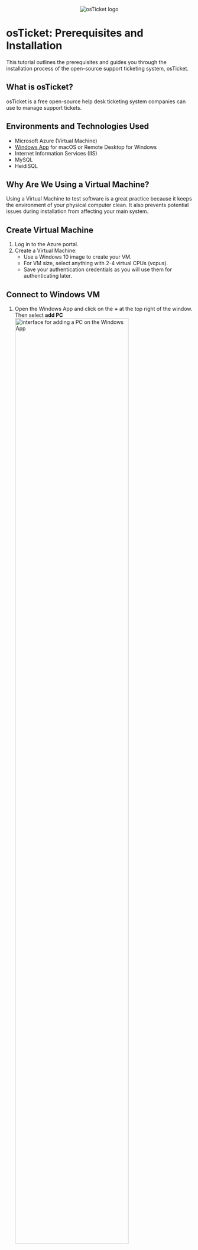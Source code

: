 <p align="center">
<img src="https://i.imgur.com/Clzj7Xs.png" alt="osTicket logo"/>
</p>

<h1>osTicket: Prerequisites and Installation</h1>
<p> This tutorial outlines the prerequisites and guides you through the installation process of the open-source support ticketing system, osTicket.<p />

<h2>What is osTicket?</h2>
osTicket is a free open-source help desk ticketing system companies can use to manage support tickets.

<h2>Environments and Technologies Used</h2>

- Microsoft Azure (Virtual Machine)
- [Windows App](https://apps.apple.com/us/app/windows-app/id1295203466?mt=12) for macOS or Remote Desktop for Windows  
- Internet Information Services (IIS)
- MySQL
- HeidiSQL

<h2>Why Are We Using a Virtual Machine?</h2>

Using a Virtual Machine to test software is a great practice because it keeps the environment of your physical computer clean. It also prevents potential issues during installation from affecting your main system.

<h2>Create Virtual Machine</h2>

1. Log in to the Azure portal.
2. Create a Virtual Machine:
   - Use a Windows 10 image to create your VM.
   - For VM size, select anything with 2-4 virtual CPUs (vcpus).
   - Save your authentication credentials as you will use them for authenticating later.

<h2>Connect to Windows VM</h2>

1. Open the Windows App and click on the <b>+</b> at the top right of the window. Then select <b>add PC</b>
   <br>
   <img src="https://i.imgur.com/q2CIjtQ.png" height="80%" width="80%" alt="interface for adding a PC on the Windows App"/>
2. Paste your Windows VM's public IP address for <b>PC name</b>. Feel free to give your VM whatever friendly name you would like. I named mine windows-vm so that I can easily know what operating system is running on the PC. Then click <b>Add</b> to add the VM.
   <br>
   <img src="https://i.imgur.com/cvBmV30.png" height="80%" width="80%" alt=""/>
3. Click on the ellipsis and select <b>connect</b> to connect to the Windows VM.
   <br>
   <img src="https://i.imgur.com/OKSJhL1.png" height="80%" width="80%" alt=""/>
4. Add the username and password you created when you created your Virtual Machine in the Azure portal to authenticate, and click continue.
   <br>
   <img src="https://i.imgur.com/dkhuqJB.png" height="80%" width="80%" alt=""/>
5. Feel free to toggle no for all privacy settings.
    <br>
   <img height="80%" width="80%" alt="Screenshot 2025-03-06 at 10 21 35 AM" src="https://github.com/user-attachments/assets/816ffd66-35d4-4d9e-a061-bf9eb916c8b9" />



<h2>Enable Internet Information Services (IIS) with Commmon Gateway Interface (CGI)</h2>

IIS is a web server that is part of Windows systems. We will use IIS to host our osTicket web application. Since osTicket is built with PHP and IIS does not know how to process PHP files by itself, we will use CGI to pass requests for PHP files from IIS to the PHP interpreter. The PHP interpreter will then process the file, and CGI will send the result back to IIS, which will deliver the page to the browser.

1. To Enable IIS:
    - Go into the <b>Control Panel</b>.
    - Select <b>Programs</b>.
      <br>
      <img height="80%" width="80%" alt="Screenshot 2025-03-06 at 10 29 23 AM" src="https://github.com/user-attachments/assets/0558ebe2-6b89-43d2-91d1-9cac58610a21" />
    - Select <b>Turn Windows features on or off</b>.
      <br>
      <img height="80%" width="80%" alt="Screenshot 2025-03-06 at 10 29 39 AM" src="https://github.com/user-attachments/assets/5374d622-966a-4c2a-85e0-59404217b099" />
    - Check the checkbox next to <b>Internet Information Services</b> to enable it.
      <br>
      <img height="80%" width="80%" alt="" src="https://github.com/user-attachments/assets/69ba977e-7d93-4d98-a47e-6b8d728b611c" />      
2. To Enable CGI:
   - Click the <b>+</b> to the left of <b>Internet Information Services</b> to expand it.
   - Expand <b>World Wide Web Services</b>.
   - Expand <b>Application Development Features</b>.
   - Check the checkbox next to <b>CGI</b> to enable it, and select <b>Ok</b>.
      <br>
      <img height="80%" width="80%" alt="" src="https://github.com/user-attachments/assets/924f961f-1c78-4820-b711-0ba629994448" />

<h2>Extract osTicket Installation Files</h2>
The dependencies needed for the osTicket installation are bundled together in a single ZIP folder for easy download.

1. Open the browser on your VM.
2. Copy and paste [this link](https://docs.google.com/document/d/1aT20BxyepQpP6PAVp9QQ_p1fYtP7Cip2UxhMYVfY97s/edit?tab=t.0) into the browser on your VM to download the ZIP folder containing all the necessary files for the osTicket installation.
   <br>
   <img height="80%" width="80%" alt="Screenshot 2025-03-06 at 11 55 25 AM" src="https://github.com/user-attachments/assets/f7f53b4b-e7e3-46ad-9873-8543f7d2f1b9" />
3. Click the folder icon on the downloads window in the browser.
   <br>
   <img height="80%" width="80%" alt="Screenshot 2025-03-06 at 11 55 25 AM" src="https://github.com/user-attachments/assets/4940c2ec-1fb5-4f11-b153-b6e6bf2e3435" />
4. Move the ZIP folder to your desktop.
5. Right-click the ZIP folder and select <b>Extract All</b> to extract the files from the ZIP folder onto your desktop. This step is necessary because compressed files cannot be directly used by the system, as they need to be unpacked to their original format for installation. The extracted folder should be called “osTicket-Installation-Files”.

<h2>Configuring PHP for IIS</h2>

1. Install <b>PHP Manager for IIS (PHPManagerForIIS_V1.5.0.msi)</b> from the “osTicket-Installation-Files” folder. This tool helps manage PHP configurations in IIS.
2. Create the directory <b>C:\PHP</b>. This directory will store the PHP interpreter and related files.
   <br>
   <img height="80%" width="80%" alt="Screenshot 2025-03-06 at 12 06 46 PM" src="https://github.com/user-attachments/assets/c5973974-b360-4d0e-b2f6-86f2cada6d2a" />
3. Extract all the files from <b>PHP 7.3.8 (php-7.3.8-nts-Win32-VC15-x86.zip</b>), located in the “osTicket-Installation-Files” folder, into the <b>C:\PHP</b> folder.
   <br>
   <img height="80%" width="80%" alt="Screenshot 2025-03-06 at 12 07 15 PM" src="https://github.com/user-attachments/assets/28be059f-2df4-484e-b0c7-cad1f6a1534a" />
   <img height="80%" width="80%" alt="Screenshot 2025-03-06 at 12 09 24 PM" src="https://github.com/user-attachments/assets/6a2041fd-7d87-4e4e-9b85-2037d9df6f8b" />
4. Install <b>VC_redist.x86.exe</b> from the “osTicket-Installation-Files” folder. This step ensures PHP has the necessary dependencies needed to work on Windows.
5. Register PHP with IIS:
   - Open IIS as an Admin.
     <br>
     <img height="80%" width="80%" alt="Screenshot 2025-03-06 at 12 18 29 PM" src="https://github.com/user-attachments/assets/ed01645a-66d9-46bf-8eb3-b630f5762533" />
   - Select <b>PHP Manager</b>.
     <br>
     <img height="80%" width="80%" alt="Screenshot 2025-03-06 at 12 32 14 PM" src="https://github.com/user-attachments/assets/83fd195f-747d-44c9-95be-132ad3680029" />
   - Click <b>Register new PHP version</b>.
     <br>
     <img height="80%" width="80%" alt="Screenshot 2025-03-10 at 9 11 36 PM" src="https://github.com/user-attachments/assets/f9daece9-897c-4312-9eb1-074e86d0bf89" />
   - Paste the file path to the PHP executable. Since we placed PHP in the <b>C:/PHP</b> directory, our path should be <b>C:\PHP\php-cgi.exe</b>.
   - Stop and restart the server to apply changes:
     - In IIS right-click the top-level entry.
     - Select <b>Stop</b>, then repeat the steps to <b>Start</b> the server.
       <br>
       <img height="80%" width="80%" alt="Screenshot 2025-03-06 at 12 32 47 PM" src="https://github.com/user-attachments/assets/318df9e5-bd3a-4c83-afc6-a72c3da40b76" />

<h2>Install the Rewrite Module</h2>
The Rewrite Module helps IIS modify URLs to create user-friendly URLs that are easier to read, share, and remember.

1. Install the <b>Rewrite Module (rewrite_amd64_en-US.msi)</b> from the “osTicket-Installation-Files” folder. 

<h2>Install MySQL</h2>
MySQL is a relational database management system used to store and manage data. In this instance, we will use it to store osTicket data, such as user accounts and ticketing information.

1. Install <b>MySQL 5.5.62 (mysql-5.5.62-win32.msi)</b> from the “osTicket-Installation-Files” folder.
2. Follow the installation Wizard:
   - Select <b>Typical</b> for Setup Type.
     <br>
     <img height="80%" width="80%" alt="Screenshot 2025-03-06 at 12 27 42 PM" src="https://github.com/user-attachments/assets/b1abaad5-e421-4b7c-80ec-ad67b2498ed8" />
   - After installation, launch the configuation wizard.
   - For Serve Instance Configuration:
     - Select <b>Standard Configuration</b>.
       <br>
       <img height="80%" width="80%" alt="Screenshot 2025-03-06 at 12 34 12 PM" src="https://github.com/user-attachments/assets/32c919d5-52b4-43ea-b0b7-1a0f2e8de128" />
     - Setup a new root password for the root user. Be sure to keep track of these credentials.
       <br>
       <img height="80%" width="80%" alt="Screenshot 2025-03-06 at 12 34 37 PM" src="https://github.com/user-attachments/assets/15bc512f-d12e-4e41-9e2a-0edf90fa1c6e" />
     - Follow the remaining steps in the Wizard and select <b>Execute</b> to complete the setup.

<h2>Setup osTicket files</h2>

1. Right-click <b>“osTicket-v1.15.8.zip”</b> from the “osTicket-Installation-Files” folder and select <b>Extract All</b>.
2. Open the unzipped foder <b>“osTicket-v1.15.8”</b>, and drag the <b>Upload</b> folder into <b>“c:\inetpub\wwwroot”</b>. The <b>wwwroot</b> folder is the root directory for IIS-hosted websites. By placing the osTicket files here, IIS will know where to find them when the application is accessed.
   <br>
   <img height="80%" width="80%" alt="Screenshot 2025-03-06 at 12 51 33 PM" src="https://github.com/user-attachments/assets/e7b3d89c-265f-4643-9b93-d1d837fcb3df" />
3. Within <b>c:\inetpub\wwwroot</b>, rename “upload” to “osTicket”. This will help IIS serve the application under the name "osTicket" when accessed through a browser. Ex: <b>http://localhost/osTicket</b>.
   <br>
   <img height="80%" width="80%" alt="Screenshot 2025-03-06 at 12 52 22 PM" src="https://github.com/user-attachments/assets/17b4e55f-d7b7-4a08-93d4-ea5fec42a448" />
4. Stop and restart the server to apply changes:
     - In IIS right-click the top-level entry.
     - Select <b>Stop</b>, and then repeat the process to <b>Start</b> the server.

<h2>Open osTicket in Browser</h2>
Let's access osTicket in the browser to ensure IIS is serving the app.

1. In IIS, on the left-hand panel, select <b>Sites</b> from the file hierarchy.
   <br>
   <img height="80%" width="80%" alt="Screenshot 2025-03-11 at 2 49 26 AM" src="https://github.com/user-attachments/assets/fce59458-3285-43aa-8b83-bebf960413e8" />
2. Expland <b>Default Websites</b>.
3. Select <b>osTicket</b>.
4. In the right-hand panel, click <b>Browse *:80</b> to open osTicket in your browser.
   <br>
   <img height="80%" width="80%" alt="Screenshot 2025-03-06 at 12 53 50 PM" src="https://github.com/user-attachments/assets/a7e60cf2-c872-490f-88fc-3a9678a875a0" />


<h2>Enable PHP Extensions</h2>
Some required PHP extensions are disabled by default. Lets enable them:

1. In IIS, on the left-hand panel, select <b>Sites</b> -> <b>Default Websites</b> -> <b>osTicket</b>.
2. Double click <b>PHP Manager</b>.
3. Click <b>Enable or disable extension</b>.
4. To enable an extension, right-click it and select <b>Enable</b>.
   - Extensions to enable:
      - <b>php_imap.dll</b>
      - <b>php_intl.dll</b>
      - <b>php_opcache.dll</b>
5. Refresh the browser to observe the changes or visit <b>http://localhost/osTicket</b>.
<h2>Configure ost-config.php</h2>

<h3>Rename ost-sampleconfig.php:</h3>
The file <b>ost-sampleconfig.php</b> is a template configuration file included with osTicket. It is named this way by default to ensure flexibility and security during installation and updates. By renaming it, we are creating the active configuration file required for osTicket to function.

1. Follow the path to rename the file:
   - From: <b>C:\inetpub\wwwroot\osTicket\include\ost-sampleconfig.php</b>
   - To: <b>C:\inetpub\wwwroot\osTicket\include\ost-config.php</b>
   
<h3>Assign Permissions</h3>
To allow osTicket to make changes on the backend and store database configuration details, we need to modify the permissions for <b>ost-config.php</b>.

1. Right-click <b>ost-config.php</b>.
2. Select <b>Properties</b>.
3. Select the <b>Security</b> tab.
4. Click <b>Advanced</b>.
5. Click <b>Disable inheritance</b> to remove all current permissions.
6. In the pop-up, select <b>Remove all inherited permissions from this object</b>.
7. Click <b>Add</b> to assign new permissions.
8. Select <b>Select a principal</b>.
9. Under <b>Enter the object name to select</b>, type <b>Everyone</b>.
<i>Note:</i> Assigning permissions to "Everyone" is not recommended in real-world scenarios. We are using it here for simplicity and because we do not know which user account represents osTicket.
10. Click <b>OK</b>.
11. Check the box for <b>Full control</b>.
12. Click <b>OK</b>.
13. Click <b>Apply</b>.
14. Click <b>OK</b> to close the window.

<h2>Install HeidiSQL</h2>
HeidiSQL provides us with a graphical user interface (GUI) for managing our MySQL database. It eliminates the need to write SQL commands in the command line by offering a visual way to create databases, manage tables, and run queries. This makes database management simpler and more accessible, especially for those who are not comfortable using the command line.

1. Install <b>HeidiSQL</b> from From the “osTicket-Installation-Files” folder, and launch it.
2. Click <b>New</b>.
3. Create a new session:
   - Ensure that the <b>User</b> is <b>root</b>.
   - Add the password that you created when you configured your <b>MySQL</b> database.
4. Select <b>Open</b> to connect to the session.
5. Create a database called <b>osTicket</b>.

 
<h2>Database Setup & Final Installation</h2>

1. In the browser, select <b>Continue</b> to continue the osTicket installation process, If you closed the window, the URL is  <b>http://localhost/osTicket</b>.
2. Fill out the form with your information. <i>Note:</i> The <b>Default Email</b> and the <b>Admin User Email address</b> must be different.
  - System Settings:
       - Create a <b>Helpdesk Name</b>.
       - Add a <b>Default Email</b>. <i>Note:</i> This is the email address that will receive emails from customers.
   - Admin User:
     - Add your <b>Name</b>, <b>Last Name</b>, and an additional <b>Email address</b>.
     - Create a <b>username</b> and <b>password</b> for Admin User.
   - Database Settings:
     - MySQL Database: osTicket.
     - MySQL Username: root.
     - MySQL Password: The password you created when configuring MySQL.
- Click <b>Install Now</b>.

<h2>Test Installation</h2>
To ensure that osTicket was properly installed and configured, let's browse to the Admin and End User pages.

1. Admin:
   - URL: http://localhost/osTicket/scp/login.php
   - Sign in with your <b>Admin User</b> credentials.
   - You should see 1 ticket in the queue with the subject: <b>osTicket Installed</b>. This confirms that osTicket is successfully installed!
2. End User:
   - URL: http://localhost/osTicket/ 
 
<h2>Post-Installation Cleanup</h2>
To secure your osTicket installation and reduce vulnerabilities, follow these steps:

1. Delete the setup folder: The setup folder contains installation files that can be overwritten. Deleting it prevents your osTicket installation from being tampered with.
   - Delete: <b>C:\inetpub\wwwroot\osTicket\setup</b>.
2. Set permissions to "Read" only: The ost-config.php file contains your database credentials. Changing its permission to "Read" only prevents sensitive information from being modified and enhances overall security.
   - Set Permissions to “Read” only: <b>C:\inetpub\wwwroot\osTicket\include\ost-config.php</b>.


